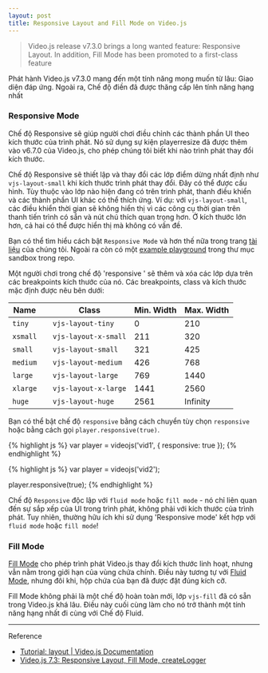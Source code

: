 ```yaml
---
layout: post
title: Responsive Layout and Fill Mode on Video.js
---
```


> Video.js release v7.3.0 brings a long wanted feature: Responsive Layout. In addition, Fill Mode has been promoted to a first-class feature

Phát hành Video.js v7.3.0 mang đến một tính năng mong muốn từ lâu: Giao diện đáp ứng. Ngoài ra, Chế độ điền đã được thăng cấp lên tính năng hạng nhất

### Responsive Mode

Chế độ Responsive sẽ giúp người chơi điều chỉnh các thành phần UI theo kích thước của trình phát. Nó sử dụng sự kiện playerresize đã được thêm vào v6.7.0 của Video.js, cho phép chúng tôi biết khi nào trình phát thay đổi kích thước.

Chế độ Responsive sẽ thiết lập và thay đổi các lớp điểm dừng nhất định như `vjs-layout-small` khi kích thước trình phát thay đổi. Đây có thể được cấu hình. Tùy thuộc vào lớp nào hiện đang có trên trình phát, thanh điều khiển và các thành phần UI khác có thể thích ứng.
Ví dụ: với `vjs-layout-small`, các điều khiển thời gian sẽ không hiển thị vì các công cụ thời gian trên thanh tiến trình có sẵn và nút chú thích quan trọng hơn. Ở kích thước lớn hơn, cả hai có thể được hiển thị mà không có vấn đề.

Bạn có thể tìm hiểu cách bật `Responsive Mode` và hơn thế nữa trong trang [tài liệu](https://docs.videojs.com/tutorial-layout.html#responsive-mode) của chúng tôi. Ngoài ra còn có một [example playground](https://github.com/videojs/video.js/blob/master/sandbox/responsive.html.example) trong thư mục sandbox trong repo.

Một người chơi trong chế độ 'responsive ' sẽ thêm và xóa các lớp dựa trên các breakpoints kích thước của nó. Các breakpoints, class và kích thước mặc định được nêu bên dưới:

| **Name** |  | **Class** | **Min. Width** | **Max. Width** |
| -- | -- | -- | -- | -- |
| `tiny` |  |  `vjs-layout-tiny` | 0 | 210 |
| `xsmall` |  |  `vjs-layout-x-small` | 211 | 320 |
| `small` |  |  `vjs-layout-small` | 321 | 425 |
| `medium` |  |  `vjs-layout-medium` | 426 | 768 |
| `large` |  |  `vjs-layout-large` | 769 | 1440 |
| `xlarge` |  |  `vjs-layout-x-large` | 1441 | 2560 |
| `huge` |  |  `vjs-layout-huge` | 2561 | Infinity |

Bạn có thể bật chế độ `responsive` bằng cách chuyển tùy chọn `responsive` hoặc bằng cách gọi `player.responsive(true)`.

{% highlight js %}
var player = videojs('vid1', {
  responsive: true
});
{% endhighlight %}

{% highlight js %}
var player = videojs('vid2');

player.responsive(true);
{% endhighlight %}

Chế độ `Responsive` độc lập với `fluid mode` hoặc `fill mode` - nó chỉ liên quan đến sự sắp xếp của UI trong trình phát, không phải với kích thước của trình phát. Tuy nhiên, thường hữu ích khi sử dụng 'Responsive mode' kết hợp với `fluid mode` hoặc `fill mode`!

### Fill Mode
[Fill Mode](https://docs.videojs.com/tutorial-layout.html#fill-mode) cho phép trình phát Video.js thay đổi kích thước linh hoạt, nhưng vẫn nằm trong giới hạn của vùng chứa chính. Điều này tương tự với [Fluid Mode](https://docs.videojs.com/tutorial-layout.html#fluid-mode), nhưng đôi khi, hộp chứa của bạn đã được đặt đúng kích cỡ.

Fill Mode không phải là một chế độ hoàn toàn mới, lớp `vjs-fill` đã có sẵn trong Video.js khá lâu. Điều này cuối cùng làm cho nó trở thành một tính năng hạng nhất đi cùng với Chế độ Fluid.






-----
Reference
- [Tutorial: layout | Video.js Documentation](https://docs.videojs.com/tutorial-layout.html)
- [Video.js 7.3: Responsive Layout, Fill Mode, createLogger](https://blog.videojs.com/video-js-7-3-responsive-layout-fill-mode-createlogger/)
